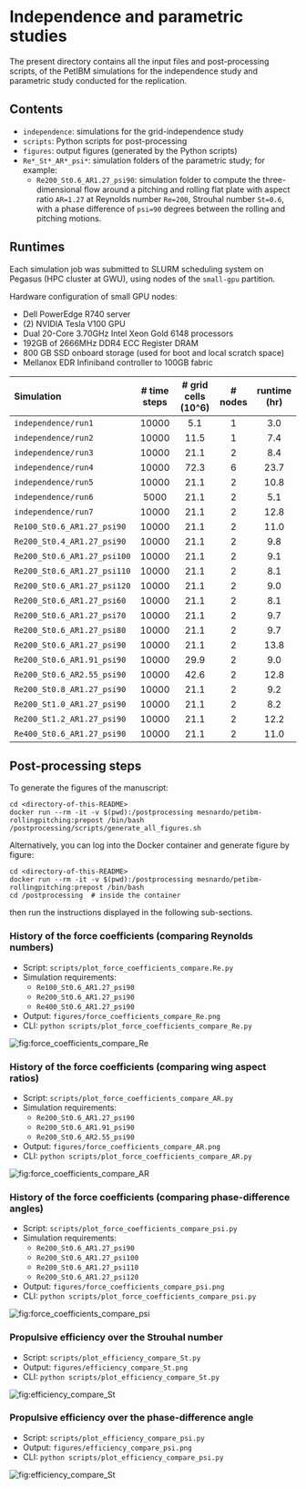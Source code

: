 # Independence and parametric studies

The present directory contains all the input files and post-processing scripts, of the PetIBM simulations for the independence study and parametric study conducted for the replication.

## Contents

* `independence`: simulations for the grid-independence study
* `scripts`: Python scripts for post-processing
* `figures`: output figures (generated by the Python scripts)
* `Re*_St*_AR*_psi*`: simulation folders of the parametric study; for example:
  * `Re200_St0.6_AR1.27_psi90`: simulation folder to compute the three-dimensional flow around a pitching and rolling flat plate with aspect ratio `AR=1.27` at Reynolds number `Re=200`, Strouhal number `St=0.6`, with a phase difference of `psi=90` degrees between the rolling and pitching motions.

## Runtimes

Each simulation job was submitted to SLURM scheduling system on Pegasus (HPC cluster at GWU), using nodes of the `small-gpu` partition.

Hardware configuration of small GPU nodes:

* Dell PowerEdge R740 server
* (2) NVIDIA Tesla V100 GPU
* Dual 20-Core 3.70GHz Intel Xeon Gold 6148 processors
* 192GB of 2666MHz DDR4 ECC Register DRAM
* 800 GB SSD onboard storage (used for boot and local scratch space)
* Mellanox EDR Infiniband controller to 100GB fabric

| Simulation | # time steps | # grid cells (10^6) | # nodes | runtime (hr) |
|:-|:-:|:-:|:-:|:-:|
| `independence/run1` | 10000 | 5.1 | 1 | 3.0 |
| `independence/run2` | 10000 | 11.5 | 1 | 7.4 |
| `independence/run3` | 10000 | 21.1 | 2 | 8.4 |
| `independence/run4` | 10000 | 72.3 | 6 | 23.7 |
| `independence/run5` | 10000 | 21.1 | 2 | 10.8 |
| `independence/run6` | 5000 | 21.1 | 2 | 5.1 |
| `independence/run7` | 10000 | 21.1 | 2 | 12.8 |
| `Re100_St0.6_AR1.27_psi90` | 10000 | 21.1 | 2 | 11.0 |
| `Re200_St0.4_AR1.27_psi90` | 10000 | 21.1 | 2 | 9.8 |
| `Re200_St0.6_AR1.27_psi100` | 10000 | 21.1 | 2 | 9.1 |
| `Re200_St0.6_AR1.27_psi110` | 10000 | 21.1 | 2 | 8.1 |
| `Re200_St0.6_AR1.27_psi120` | 10000 | 21.1 | 2 | 9.0 |
| `Re200_St0.6_AR1.27_psi60` | 10000 | 21.1 | 2 | 8.1 |
| `Re200_St0.6_AR1.27_psi70` | 10000 | 21.1 | 2 | 9.7 |
| `Re200_St0.6_AR1.27_psi80` | 10000 | 21.1 | 2 | 9.7 |
| `Re200_St0.6_AR1.27_psi90` | 10000 | 21.1 | 2 | 13.8 |
| `Re200_St0.6_AR1.91_psi90` | 10000 | 29.9 | 2 | 9.0 |
| `Re200_St0.6_AR2.55_psi90` | 10000 | 42.6 | 2 | 12.8 |
| `Re200_St0.8_AR1.27_psi90` | 10000 | 21.1 | 2 | 9.2 |
| `Re200_St1.0_AR1.27_psi90` | 10000 | 21.1 | 2 | 8.2 |
| `Re200_St1.2_AR1.27_psi90` | 10000 | 21.1 | 2 | 12.2 |
| `Re400_St0.6_AR1.27_psi90` | 10000 | 21.1 | 2 | 11.0 |

## Post-processing steps

To generate the figures of the manuscript:

```shell
cd <directory-of-this-README>
docker run --rm -it -v $(pwd):/postprocessing mesnardo/petibm-rollingpitching:prepost /bin/bash /postprocessing/scripts/generate_all_figures.sh
```

Alternatively, you can log into the Docker container and generate figure by figure:

```shell
cd <directory-of-this-README>
docker run --rm -it -v $(pwd):/postprocessing mesnardo/petibm-rollingpitching:prepost /bin/bash
cd /postprocessing  # inside the container
```

then run the instructions displayed in the following sub-sections.

### History of the force coefficients (comparing Reynolds numbers)

* Script: `scripts/plot_force_coefficients_compare.Re.py`
* Simulation requirements:
  * `Re100_St0.6_AR1.27_psi90`
  * `Re200_St0.6_AR1.27_psi90`
  * `Re400_St0.6_AR1.27_psi90`
* Output: `figures/force_coefficients_compare_Re.png`
* CLI: `python scripts/plot_force_coefficients_compare_Re.py`

![fig:force_coefficients_compare_Re](figures/force_coefficients_compare_Re.png)

### History of the force coefficients (comparing wing aspect ratios)

* Script: `scripts/plot_force_coefficients_compare_AR.py`
* Simulation requirements:
  * `Re200_St0.6_AR1.27_psi90`
  * `Re200_St0.6_AR1.91_psi90`
  * `Re200_St0.6_AR2.55_psi90`
* Output: `figures/force_coefficients_compare_AR.png`
* CLI: `python scripts/plot_force_coefficients_compare_AR.py`

![fig:force_coefficients_compare_AR](figures/force_coefficients_compare_AR.png)

### History of the force coefficients (comparing phase-difference angles)

* Script: `scripts/plot_force_coefficients_compare_psi.py`
* Simulation requirements:
  * `Re200_St0.6_AR1.27_psi90`
  * `Re200_St0.6_AR1.27_psi100`
  * `Re200_St0.6_AR1.27_psi110`
  * `Re200_St0.6_AR1.27_psi120`
* Output: `figures/force_coefficients_compare_psi.png`
* CLI: `python scripts/plot_force_coefficients_compare_psi.py`

![fig:force_coefficients_compare_psi](figures/force_coefficients_compare_psi.png)

### Propulsive efficiency over the Strouhal number

* Script: `scripts/plot_efficiency_compare_St.py`
* Output: `figures/efficiency_compare_St.png`
* CLI: `python scripts/plot_efficiency_compare_St.py`

![fig:efficiency_compare_St](figures/efficiency_compare_St.png)

### Propulsive efficiency over the phase-difference angle

* Script: `scripts/plot_efficiency_compare_psi.py`
* Output: `figures/efficiency_compare_psi.png`
* CLI: `python scripts/plot_efficiency_compare_psi.py`

![fig:efficiency_compare_St](figures/efficiency_compare_psi.png)
